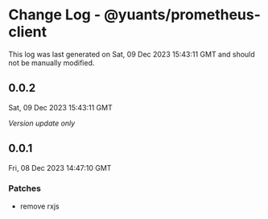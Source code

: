 # Change Log - @yuants/prometheus-client

This log was last generated on Sat, 09 Dec 2023 15:43:11 GMT and should not be manually modified.

## 0.0.2
Sat, 09 Dec 2023 15:43:11 GMT

_Version update only_

## 0.0.1
Fri, 08 Dec 2023 14:47:10 GMT

### Patches

- remove rxjs

